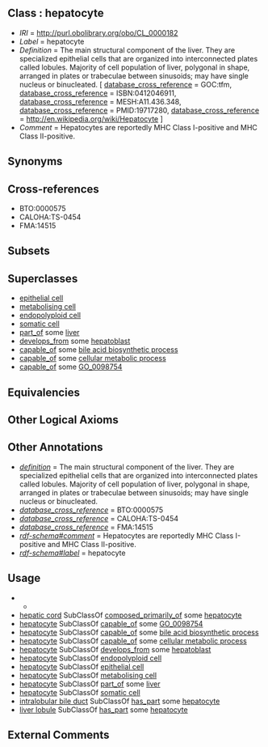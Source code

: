 
## Class : hepatocyte

 * *IRI* = http://purl.obolibrary.org/obo/CL_0000182
 * *Label* = hepatocyte
 * *Definition* = The main structural component of the liver. They are specialized epithelial cells that are organized into interconnected plates called lobules. Majority of cell population of liver, polygonal in shape, arranged in plates or trabeculae between sinusoids; may have single nucleus or binucleated. [ [database_cross_reference](../../ef/oboInOwl#hasDbXref.md) = GOC:tfm, [database_cross_reference](../../ef/oboInOwl#hasDbXref.md) = ISBN:0412046911, [database_cross_reference](../../ef/oboInOwl#hasDbXref.md) = MESH:A11.436.348, [database_cross_reference](../../ef/oboInOwl#hasDbXref.md) = PMID:19717280, [database_cross_reference](../../ef/oboInOwl#hasDbXref.md) = http://en.wikipedia.org/wiki/Hepatocyte ]
 * *Comment* = Hepatocytes are reportedly MHC Class I-positive and MHC Class II-positive.

## Synonyms


## Cross-references

 * BTO:0000575
 * CALOHA:TS-0454
 * FMA:14515

## Subsets


## Superclasses

 * [epithelial cell](../../CL/66/CL_0000066.md)
 * [metabolising cell](../../CL/81/CL_0000181.md)
 * [endopolyploid cell](../../CL/17/CL_0000417.md)
 * [somatic cell](../../CL/71/CL_0002371.md)
 * [part_of](../../BFO/50/BFO_0000050.md) some [liver](../../UBERON/07/UBERON_0002107.md)
 * [develops_from](../../RO/02/RO_0002202.md) some [hepatoblast](../../CL/26/CL_0005026.md)
 * [capable_of](../../RO/15/RO_0002215.md) some [bile acid biosynthetic process](../../GO/99/GO_0006699.md)
 * [capable_of](../../RO/15/RO_0002215.md) some [cellular metabolic process](../../GO/37/GO_0044237.md)
 * [capable_of](../../RO/15/RO_0002215.md) some [GO_0098754](../../GO/54/GO_0098754.md)

## Equivalencies


## Other Logical Axioms


## Other Annotations

 * *[definition](../../IAO/15/IAO_0000115.md)* = The main structural component of the liver. They are specialized epithelial cells that are organized into interconnected plates called lobules. Majority of cell population of liver, polygonal in shape, arranged in plates or trabeculae between sinusoids; may have single nucleus or binucleated.
 * *[database_cross_reference](../../ef/oboInOwl#hasDbXref.md)* = BTO:0000575
 * *[database_cross_reference](../../ef/oboInOwl#hasDbXref.md)* = CALOHA:TS-0454
 * *[database_cross_reference](../../ef/oboInOwl#hasDbXref.md)* = FMA:14515
 * *[rdf-schema#comment](../../nt/rdf-schema#comment.md)* = Hepatocytes are reportedly MHC Class I-positive and MHC Class II-positive.
 * *[rdf-schema#label](../../el/rdf-schema#label.md)* = hepatocyte

## Usage

 * -
 * [hepatic cord](../../UBERON/52/UBERON_0005452.md) SubClassOf [composed_primarily_of](../../RO/73/RO_0002473.md) some [hepatocyte](../../CL/82/CL_0000182.md)
 * [hepatocyte](../../CL/82/CL_0000182.md) SubClassOf [capable_of](../../RO/15/RO_0002215.md) some [GO_0098754](../../GO/54/GO_0098754.md)
 * [hepatocyte](../../CL/82/CL_0000182.md) SubClassOf [capable_of](../../RO/15/RO_0002215.md) some [bile acid biosynthetic process](../../GO/99/GO_0006699.md)
 * [hepatocyte](../../CL/82/CL_0000182.md) SubClassOf [capable_of](../../RO/15/RO_0002215.md) some [cellular metabolic process](../../GO/37/GO_0044237.md)
 * [hepatocyte](../../CL/82/CL_0000182.md) SubClassOf [develops_from](../../RO/02/RO_0002202.md) some [hepatoblast](../../CL/26/CL_0005026.md)
 * [hepatocyte](../../CL/82/CL_0000182.md) SubClassOf [endopolyploid cell](../../CL/17/CL_0000417.md)
 * [hepatocyte](../../CL/82/CL_0000182.md) SubClassOf [epithelial cell](../../CL/66/CL_0000066.md)
 * [hepatocyte](../../CL/82/CL_0000182.md) SubClassOf [metabolising cell](../../CL/81/CL_0000181.md)
 * [hepatocyte](../../CL/82/CL_0000182.md) SubClassOf [part_of](../../BFO/50/BFO_0000050.md) some [liver](../../UBERON/07/UBERON_0002107.md)
 * [hepatocyte](../../CL/82/CL_0000182.md) SubClassOf [somatic cell](../../CL/71/CL_0002371.md)
 * [intralobular bile duct](../../UBERON/82/UBERON_0001282.md) SubClassOf [has_part](../../BFO/51/BFO_0000051.md) some [hepatocyte](../../CL/82/CL_0000182.md)
 * [liver lobule](../../UBERON/47/UBERON_0004647.md) SubClassOf [has_part](../../BFO/51/BFO_0000051.md) some [hepatocyte](../../CL/82/CL_0000182.md)

## External Comments

